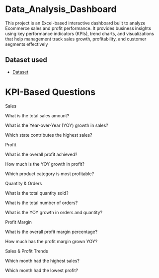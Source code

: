 # Data_Analysis_Dashboard
This project is an Excel-based interactive dashboard built to analyze Ecommerce sales and profit performance. It provides business insights using key performance indicators (KPIs), trend charts, and visualizations that help management track sales growth, profitability, and customer segments effectively

## Dataset used
- <a href="https://github.com/Maheshyadav2711/Data_Analysis_Dashboard/blob/main/Ecommerce%20Sales%20Analysis.xlsx">Dataset</a>


# KPI-Based Questions

Sales

What is the total sales amount?

What is the Year-over-Year (YOY) growth in sales?

Which state contributes the highest sales?

Profit

What is the overall profit achieved?

How much is the YOY growth in profit?

Which product category is most profitable?

Quantity & Orders

What is the total quantity sold?

What is the total number of orders?

What is the YOY growth in orders and quantity?

Profit Margin

What is the overall profit margin percentage?

How much has the profit margin grown YOY?

Sales & Profit Trends

Which month had the highest sales?

Which month had the lowest profit?
